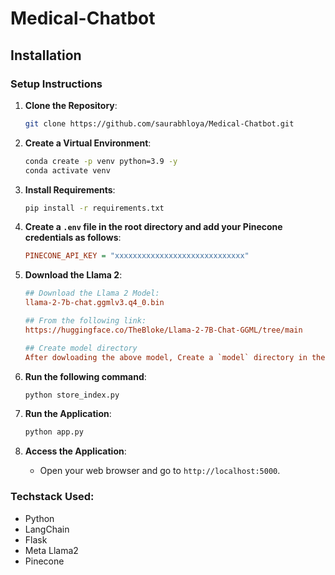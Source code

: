 # Medical-Chatbot

## Installation

### Setup Instructions

1. **Clone the Repository**:
    ```bash
    git clone https://github.com/saurabhloya/Medical-Chatbot.git
    ```

2. **Create a Virtual Environment**:
   ```bash
   conda create -p venv python=3.9 -y
   conda activate venv
   ```

3. **Install Requirements**:
   ```bash
   pip install -r requirements.txt
   ```


4. **Create a `.env` file in the root directory and add your Pinecone credentials as follows**:

    ```ini
    PINECONE_API_KEY = "xxxxxxxxxxxxxxxxxxxxxxxxxxxxx"
    ```


5. **Download the Llama 2**:

    ```ini
    ## Download the Llama 2 Model:
    llama-2-7b-chat.ggmlv3.q4_0.bin

    ## From the following link:
    https://huggingface.co/TheBloke/Llama-2-7B-Chat-GGML/tree/main

    ## Create model directory
    After dowloading the above model, Create a `model` directory in the root directory and save your dowloaded llama 2 model
    ```

6. **Run the following command**:
    ```bash
    python store_index.py
    ```

7. **Run the Application**:
    ```bash
    python app.py
    ```

8. **Access the Application**:
   - Open your web browser and go to `http://localhost:5000`.

### Techstack Used:

- Python
- LangChain
- Flask
- Meta Llama2
- Pinecone

